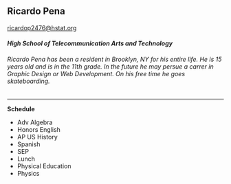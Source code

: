 ## Ricardo Pena
ricardop2476@hstat.org 

#### _High School of Telecommunication Arts and Technology_

###### Ricardo Pena has been a resident in Brooklyn, NY for his entire life. He is 15 years old and is in the 11th grade. In the future he may persue a carrer in Graphic Design or Web Development. On his free time he goes skateboarding.
---
**Schedule**
* Adv Algebra
* Honors English
* AP US History
* Spanish
* SEP
* Lunch
* Physical Education
* Physics